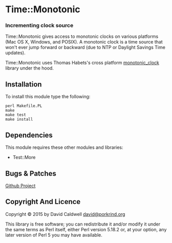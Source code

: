 Time::Monotonic
===============

### Incrementing clock source

Time::Monotonic gives access to monotonic clocks on various platforms (Mac
OS X, Windows, and POSIX). A monotonic clock is a time source that won't
ever jump forward or backward (due to NTP or Daylight Savings Time updates).

Time::Monotonic uses Thomas Habets's cross platform [monotonic_clock][1]
library under the hood.


[1]: https://github.com/ThomasHabets/monotonic_clock

Installation
------------

To install this module type the following:

    perl Makefile.PL
    make
    make test
    make install

Dependencies
------------

This module requires these other modules and libraries:

  * Test::More

Bugs & Patches
--------------

  [Github Project](https://github.com/caldwell/Time-Monotonic)

Copyright And Licence
---------------------

Copyright © 2015 by David Caldwell <david@porkrind.org>

This library is free software; you can redistribute it and/or modify
it under the same terms as Perl itself, either Perl version 5.18.2 or,
at your option, any later version of Perl 5 you may have available.
